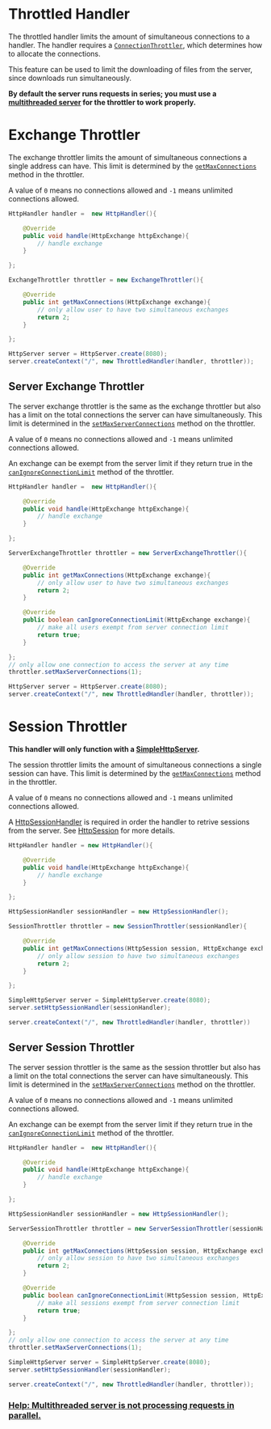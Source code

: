 # Throttled Handler

The throttled handler limits the amount of simultaneous connections to a handler. The handler requires a [`ConnectionThrottler`](https://docs.kttdevelopment.com/simplehttpserver/com/kttdevelopment/simplehttpserver/handler/ThrottledHandler.html#%3Cinit%3E(com.sun.net.httpserver.HttpHandler,com.kttdevelopment.simplehttpserver.handler.ConnectionThrottler)), which determines how to allocate the connections.

This feature can be used to limit the downloading of files from the server, since downloads run simultaneously.

**By default the server runs requests in series; you must use a [multithreaded server](/simplehttpserver/server/multithreaded-server) for the throttler to work properly.**

<!-- exchange -->
# Exchange Throttler

The exchange throttler limits the amount of simultaneous connections a single address can have. This limit is determined by the [`getMaxConnections`](https://docs.kttdevelopment.com/simplehttpserver/com/kttdevelopment/simplehttpserver/handler/ExchangeThrottler.html#getMaxConnections(com.sun.net.httpserver.HttpExchange)) method in the throttler.

A value of `0` means no connections allowed and `-1` means unlimited connections allowed.

```java
HttpHandler handler =  new HttpHandler(){

    @Override
    public void handle(HttpExchange httpExchange){
        // handle exchange
    }

};

ExchangeThrottler throttler = new ExchangeThrottler(){

    @Override
    public int getMaxConnections(HttpExchange exchange){
        // only allow user to have two simultaneous exchanges
        return 2;
    }

};

HttpServer server = HttpServer.create(8080);
server.createContext("/", new ThrottledHandler(handler, throttler));

```

## Server Exchange Throttler

The server exchange throttler is the same as the exchange throttler but also has a limit on the total connections the server can have simultaneously. This limit is determined in the [`setMaxServerConnections`](https://docs.kttdevelopment.com/simplehttpserver/com/kttdevelopment/simplehttpserver/handler/ServerExchangeThrottler.html#setMaxServerConnections(int)) method on the throttler.

A value of `0` means no connections allowed and `-1` means unlimited connections allowed.

An exchange can be exempt from the server limit if they return true in the [`canIgnoreConnectionLimit`](https://docs.kttdevelopment.com/simplehttpserver/com/kttdevelopment/simplehttpserver/handler/ServerExchangeThrottler.html#canIgnoreConnectionLimit(com.sun.net.httpserver.HttpExchange)) method of the throttler.

```java
HttpHandler handler =  new HttpHandler(){

    @Override
    public void handle(HttpExchange httpExchange){
        // handle exchange
    }

};

ServerExchangeThrottler throttler = new ServerExchangeThrottler(){

    @Override
    public int getMaxConnections(HttpExchange exchange){
        // only allow user to have two simultaneous exchanges
        return 2;
    }

    @Override
    public boolean canIgnoreConnectionLimit(HttpExchange exchange){
        // make all users exempt from server connection limit
        return true;
    }

};
// only allow one connection to access the server at any time
throttler.setMaxServerConnections(1);

HttpServer server = HttpServer.create(8080);
server.createContext("/", new ThrottledHandler(handler, throttler));
```

<!-- session -->
# Session Throttler

**This handler will only function with a [SimpleHttpServer](/simplehttpserver/server).**

The session throttler limits the amount of simultaneous connections a single session can have. This limit is determined by the [`getMaxConnections`](https://docs.kttdevelopment.com/simplehttpserver/com/kttdevelopment/simplehttpserver/handler/SessionThrottler.html#getMaxConnections(com.kttdevelopment.simplehttpserver.HttpSession,com.sun.net.httpserver.HttpExchange)) method in the throttler.

A value of `0` means no connections allowed and `-1` means unlimited connections allowed.

A [HttpSessionHandler](/simplehttpserver/http-session#http-session-handler) is required in order the handler to retrive sessions from the server. See [HttpSession](/simplehttpserver/http-session) for more details.

```java
HttpHandler handler = new HttpHandler(){

    @Override
    public void handle(HttpExchange httpExchange){
        // handle exchange
    }

};

HttpSessionHandler sessionHandler = new HttpSessionHandler();

SessionThrottler throttler = new SessionThrottler(sessionHandler){

    @Override
    public int getMaxConnections(HttpSession session, HttpExchange exchange){
        // only allow session to have two simultaneous exchanges
        return 2;
    }

};

SimpleHttpServer server = SimpleHttpServer.create(8080);
server.setHttpSessionHandler(sessionHandler);

server.createContext("/", new ThrottledHandler(handler, throttler))
```

## Server Session Throttler

The server session throttler is the same as the session throttler but also has a limit on the total connections the server can have simultaneously. This limit is determined in the [`setMaxServerConnections`](https://docs.kttdevelopment.com/simplehttpserver/com/kttdevelopment/simplehttpserver/handler/ServerSessionThrottler.html#setMaxServerConnections(int)) method on the throttler.

A value of `0` means no connections allowed and `-1` means unlimited connections allowed.

An exchange can be exempt from the server limit if they return true in the [`canIgnoreConnectionLimit`](https://docs.kttdevelopment.com/simplehttpserver/com/kttdevelopment/simplehttpserver/handler/ServerSessionThrottler.html#canIgnoreConnectionLimit(com.kttdevelopment.simplehttpserver.HttpSession,com.sun.net.httpserver.HttpExchange)) method of the throttler.

```java
HttpHandler handler =  new HttpHandler(){

    @Override
    public void handle(HttpExchange httpExchange){
        // handle exchange
    }

};

HttpSessionHandler sessionHandler = new HttpSessionHandler();

ServerSessionThrottler throttler = new ServerSessionThrottler(sessionHandler){

    @Override
    public int getMaxConnections(HttpSession session, HttpExchange exchange){
        // only allow session to have two simultaneous exchanges
        return 2;
    }

    @Override
    public boolean canIgnoreConnectionLimit(HttpSession session, HttpExchange exchange){
        // make all sessions exempt from server connection limit
        return true;
    }

};
// only allow one connection to access the server at any time
throttler.setMaxServerConnections(1);

SimpleHttpServer server = SimpleHttpServer.create(8080);
server.setHttpSessionHandler(sessionHandler);

server.createContext("/", new ThrottledHandler(handler, throttler));
```

### [Help: Multithreaded server is not processing requests in parallel.](/simplehttpserver/server/adding/multithreaded-server#Help-Multithreaded-server-is-not-processing-requests-in-parallel)